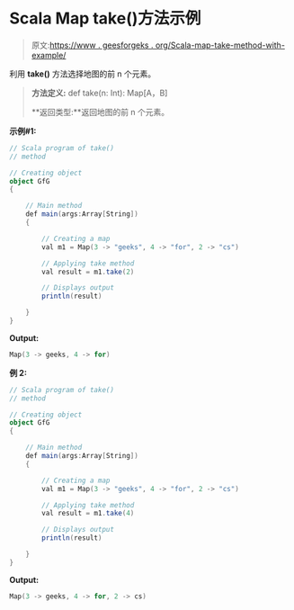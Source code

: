# Scala Map take()方法示例

> 原文:[https://www . geesforgeks . org/Scala-map-take-method-with-example/](https://www.geeksforgeeks.org/scala-map-take-method-with-example/)

利用 **take()** 方法选择地图的前 n 个元素。

> **方法定义:** def take(n: Int): Map[A，B]
> 
> **返回类型:**返回地图的前 n 个元素。

**示例#1:**

```scala
// Scala program of take()
// method

// Creating object
object GfG
{ 

    // Main method
    def main(args:Array[String])
    {

        // Creating a map
        val m1 = Map(3 -> "geeks", 4 -> "for", 2 -> "cs")

        // Applying take method
        val result = m1.take(2)

        // Displays output
        println(result)

    }
}
```

**Output:**

```scala
Map(3 -> geeks, 4 -> for)

```

**例 2:**

```scala
// Scala program of take()
// method

// Creating object
object GfG
{ 

    // Main method
    def main(args:Array[String])
    {

        // Creating a map
        val m1 = Map(3 -> "geeks", 4 -> "for", 2 -> "cs")

        // Applying take method
        val result = m1.take(4)

        // Displays output
        println(result)

    }
}
```

**Output:**

```scala
Map(3 -> geeks, 4 -> for, 2 -> cs)

```